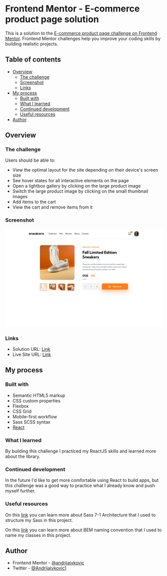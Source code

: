 # Frontend Mentor - E-commerce product page solution

This is a solution to the [E-commerce product page challenge on Frontend Mentor](https://www.frontendmentor.io/challenges/ecommerce-product-page-UPsZ9MJp6). Frontend Mentor challenges help you improve your coding skills by building realistic projects.

## Table of contents

- [Overview](#overview)
  - [The challenge](#the-challenge)
  - [Screenshot](#screenshot)
  - [Links](#links)
- [My process](#my-process)
  - [Built with](#built-with)
  - [What I learned](#what-i-learned)
  - [Continued development](#continued-development)
  - [Useful resources](#useful-resources)
- [Author](#author)

## Overview

### The challenge

Users should be able to:

- View the optimal layout for the site depending on their device's screen size
- See hover states for all interactive elements on the page
- Open a lightbox gallery by clicking on the large product image
- Switch the large product image by clicking on the small thumbnail images
- Add items to the cart
- View the cart and remove items from it

### Screenshot

![](./screenshot.png)

### Links

- Solution URL: [Link](https://www.frontendmentor.io/solutions/e-commerce-product-page-component-built-using-reactjs-and-scss-e68PndoEV6)
- Live Site URL: [Link](https://ecommerce-product-page-ai.netlify.app)

## My process

### Built with

- Semantic HTML5 markup
- CSS custom properties
- Flexbox
- CSS Grid
- Mobile-first workflow
- Sass SCSS syntax
- [React](https://reactjs.org/)

### What I learned

By building this challenge I practiced my ReactJS skills and learned more about the library.

### Continued development

In the future I'd like to get more comfortable using React to build apps, but this challenge was a good way to practice what I already know and push myself further.

### Useful resources

On this [link](https://www.learnhowtoprogram.com/user-interfaces/building-layouts-preprocessors/7-1-sass-architecture) you can learn more about Sass 7-1 Architecture that I used to structure my Sass in this project.

On this [link](http://getbem.com/) you can learn more about BEM naming convention that I used to name my classes in this project.

## Author

- Frontend Mentor - [@andrijaivkovic](https://www.frontendmentor.io/profile/andrijaivkovic)
- Twitter - [@AndrijaIvkovic1](https://twitter.com/AndrijaIvkovic1)
